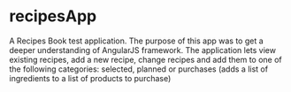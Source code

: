 # recipesApp
A Recipes Book test application. The purpose of this app was to get a deeper understanding of AngularJS framework.
The application lets view existing recipes, add a new recipe, change recipes and 
add them to one of the following categories: selected, planned or purchases (adds a list of ingredients to a list of products to purchase)

